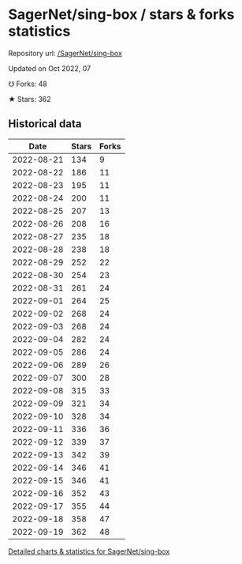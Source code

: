 # SagerNet/sing-box / stars & forks statistics

Repository url: [/SagerNet/sing-box](https://github.com/SagerNet/sing-box)

Updated on Oct 2022, 07

☋ Forks: 48

★ Stars: 362

## Historical data
| Date | Stars | Forks |
|------|-------|-------|
| 2022-08-21 | 134 | 9 | 
| 2022-08-22 | 186 | 11 | 
| 2022-08-23 | 195 | 11 | 
| 2022-08-24 | 200 | 11 | 
| 2022-08-25 | 207 | 13 | 
| 2022-08-26 | 208 | 16 | 
| 2022-08-27 | 235 | 18 | 
| 2022-08-28 | 238 | 18 | 
| 2022-08-29 | 252 | 22 | 
| 2022-08-30 | 254 | 23 | 
| 2022-08-31 | 261 | 24 | 
| 2022-09-01 | 264 | 25 | 
| 2022-09-02 | 268 | 24 | 
| 2022-09-03 | 268 | 24 | 
| 2022-09-04 | 282 | 24 | 
| 2022-09-05 | 286 | 24 | 
| 2022-09-06 | 289 | 26 | 
| 2022-09-07 | 300 | 28 | 
| 2022-09-08 | 315 | 33 | 
| 2022-09-09 | 321 | 34 | 
| 2022-09-10 | 328 | 34 | 
| 2022-09-11 | 336 | 36 | 
| 2022-09-12 | 339 | 37 | 
| 2022-09-13 | 342 | 39 | 
| 2022-09-14 | 346 | 41 | 
| 2022-09-15 | 346 | 41 | 
| 2022-09-16 | 352 | 43 | 
| 2022-09-17 | 355 | 44 | 
| 2022-09-18 | 358 | 47 | 
| 2022-09-19 | 362 | 48 | 


[Detailed charts & statistics for SagerNet/sing-box](https://reviewgithub.com/rep/SagerNet/sing-box)
